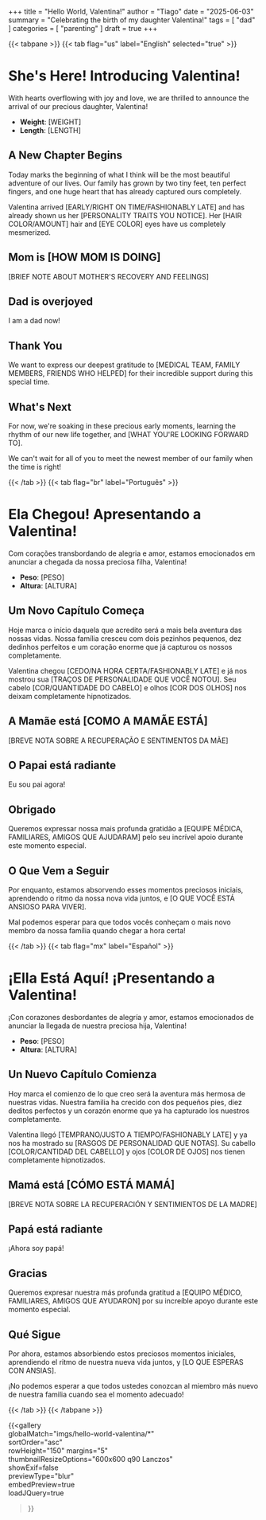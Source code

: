 +++
title = "Hello World, Valentina!"
author = "Tiago"
date = "2025-06-03"
summary = "Celebrating the birth of my daughter Valentina!"
tags = [
    "dad"
]
categories = [
    "parenting"
]
draft = true
+++

{{< tabpane >}}
{{< tab flag="us" label="English" selected="true" >}}

# She's Here! Introducing Valentina!

With hearts overflowing with joy and love, we are thrilled to announce the arrival of our precious daughter, Valentina!

- **Weight**: [WEIGHT]
- **Length**: [LENGTH]

## A New Chapter Begins

Today marks the beginning of what I think will be the most beautiful adventure of our lives. Our family has grown by two tiny feet, ten perfect fingers, and one huge heart that has already captured ours completely.

Valentina arrived [EARLY/RIGHT ON TIME/FASHIONABLY LATE] and has already shown us her [PERSONALITY TRAITS YOU NOTICE]. Her [HAIR COLOR/AMOUNT] hair and [EYE COLOR] eyes have us completely mesmerized.

## Mom is [HOW MOM IS DOING]

[BRIEF NOTE ABOUT MOTHER'S RECOVERY AND FEELINGS]

## Dad is overjoyed
I am a dad now!

## Thank You

We want to express our deepest gratitude to [MEDICAL TEAM, FAMILY MEMBERS, FRIENDS WHO HELPED] for their incredible support during this special time.

## What's Next

For now, we're soaking in these precious early moments, learning the rhythm of our new life together, and [WHAT YOU'RE LOOKING FORWARD TO].

We can't wait for all of you to meet the newest member of our family when the time is right!

{{< /tab >}}
{{< tab flag="br" label="Português" >}}

# Ela Chegou! Apresentando a Valentina!

Com corações transbordando de alegria e amor, estamos emocionados em anunciar a chegada da nossa preciosa filha, Valentina!

- **Peso**: [PESO]
- **Altura**: [ALTURA]

## Um Novo Capítulo Começa

Hoje marca o início daquela que acredito será a mais bela aventura das nossas vidas. Nossa família cresceu com dois pezinhos pequenos, dez dedinhos perfeitos e um coração enorme que já capturou os nossos completamente.

Valentina chegou [CEDO/NA HORA CERTA/FASHIONABLY LATE] e já nos mostrou sua [TRAÇOS DE PERSONALIDADE QUE VOCÊ NOTOU]. Seu cabelo [COR/QUANTIDADE DO CABELO] e olhos [COR DOS OLHOS] nos deixam completamente hipnotizados.

## A Mamãe está [COMO A MAMÃE ESTÁ]

[BREVE NOTA SOBRE A RECUPERAÇÃO E SENTIMENTOS DA MÃE]

## O Papai está radiante
Eu sou pai agora!

## Obrigado

Queremos expressar nossa mais profunda gratidão a [EQUIPE MÉDICA, FAMILIARES, AMIGOS QUE AJUDARAM] pelo seu incrível apoio durante este momento especial.

## O Que Vem a Seguir

Por enquanto, estamos absorvendo esses momentos preciosos iniciais, aprendendo o ritmo da nossa nova vida juntos, e [O QUE VOCÊ ESTÁ ANSIOSO PARA VIVER].

Mal podemos esperar para que todos vocês conheçam o mais novo membro da nossa família quando chegar a hora certa!

{{< /tab >}}
{{< tab flag="mx" label="Español" >}}

# ¡Ella Está Aquí! ¡Presentando a Valentina!

¡Con corazones desbordantes de alegría y amor, estamos emocionados de anunciar la llegada de nuestra preciosa hija, Valentina!

- **Peso**: [PESO]
- **Altura**: [ALTURA]

## Un Nuevo Capítulo Comienza

Hoy marca el comienzo de lo que creo será la aventura más hermosa de nuestras vidas. Nuestra familia ha crecido con dos pequeños pies, diez deditos perfectos y un corazón enorme que ya ha capturado los nuestros completamente.

Valentina llegó [TEMPRANO/JUSTO A TIEMPO/FASHIONABLY LATE] y ya nos ha mostrado su [RASGOS DE PERSONALIDAD QUE NOTAS]. Su cabello [COLOR/CANTIDAD DEL CABELLO] y ojos [COLOR DE OJOS] nos tienen completamente hipnotizados.

## Mamá está [CÓMO ESTÁ MAMÁ]

[BREVE NOTA SOBRE LA RECUPERACIÓN Y SENTIMIENTOS DE LA MADRE]

## Papá está radiante
¡Ahora soy papá!

## Gracias

Queremos expresar nuestra más profunda gratitud a [EQUIPO MÉDICO, FAMILIARES, AMIGOS QUE AYUDARON] por su increíble apoyo durante este momento especial.

## Qué Sigue

Por ahora, estamos absorbiendo estos preciosos momentos iniciales, aprendiendo el ritmo de nuestra nueva vida juntos, y [LO QUE ESPERAS CON ANSIAS].

¡No podemos esperar a que todos ustedes conozcan al miembro más nuevo de nuestra familia cuando sea el momento adecuado!

{{< /tab >}}
{{< /tabpane >}}

{{<gallery  
    globalMatch="imgs/hello-world-valentina/*"  
    sortOrder="asc"  
    rowHeight="150"
    margins="5"  
    thumbnailResizeOptions="600x600 q90 Lanczos"  
    showExif=false  
    previewType="blur"  
    embedPreview=true  
    loadJQuery=true  
>}}  
